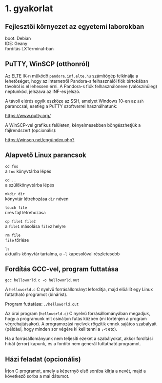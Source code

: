 # 1. gyakorlat

## Fejlesztői környezet az egyetemi laborokban

boot: Debian  
IDE: Geany  
fordítás LXTerminal-ban  

## PuTTY, WinSCP (otthonról)

Az ELTE IK-n működő `pandora.inf.elte.hu` számítógép felkínálja a lehetőséget,
hogy az internetről Pandora-s felhasználói fiók birtokában távolról is el
lehessen érni. A Pandora-s fiók felhasználóneve (valószínűleg) neptunkód, jelszava az
INF-es jelszó.

A távoli elérés egyik eszköze az SSH, amelyet Windows 10-en az `ssh` paranccsal,
esetleg a PuTTY szoftverrel használhatunk:

<https://www.putty.org/>

A WinSCP-vel grafikus felületen, kényelmesebben böngészhetjük a fájlrendszert (opcionális):

<https://winscp.net/eng/index.php?>

## Alapvető Linux parancsok

`cd foo`  
a `foo` könyvtárba lépés

`cd ..`  
a szülőkönyvtárba lépés

`mkdir dir`  
könyvtár létrehozása `dir` néven

`touch file`  
üres fájl létrehozása

`cp file1 file2`  
a `file1` másolása `file2` helyre

`rm file`  
`file` törlése

`ls`  
aktuális könyvtár tartalma, a `-l` kapcsolóval részletesebb

## Fordítás GCC-vel, program futtatása

`gcc helloworld.c -o helloworld.out`

A `helloworld.c` C nyelvű forrásállományt lefordítja, majd előállít egy Linux futtatható programot (binárist).

Program futtatása: `./helloworld.out`

Az órai program (`helloworld.c`) C nyelvű forrásállományában megadjuk, hogy a programunk mit csináljon futás közben (mi történjen a program végrehajtásakor). A programozási nyelvek rögzítik ennek sajátos szabályait (például, hogy minden sor végére ki kell tenni a `;`-t etc).

Ha a forrásállományunk nem teljesíti ezeket a szabályokat, akkor fordítási hibát (error) kapunk, és a fordító nem generál futtatható programot.

## Házi feladat (opcionális)

Írjon C programot, amely a képernyő első sorába kiírja a nevét, majd a következő sorba a mai dátumot.



